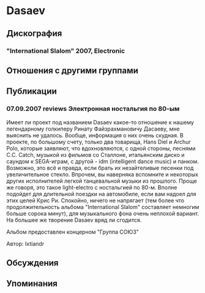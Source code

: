 # Dasaev



## Дискография

### "International Slalom" 2007, Electronic




## Отношения с другими группами


## Публикации

### 07.09.2007 reviews Электронная ностальгия по 80-ым

<P>Имеет ли проект под названием Dasaev какое-то отношение к нашему легендарному голкиперу Ринату Файзрахмановичу Дасаеву, мне выяснить не удалось. Вообще, информация о них очень скудная. В проекте, по большому счету, только&nbsp;два товарища, Hans Diel и Archur Polo, которые заявляют, что вдохновляются, с одной стороны,&nbsp;песнями C.C. Catch, музыкой из фильмов со Сталлоне, итальянским&nbsp;диско и саундом к SEGA-играм, с другой - idm (intelligent dance music) и панком. Возможно, это всё и правда, если брать их незайтеливые песенки под увеличительное стекло. Впрочем, вы наверняка вспомните и некоторых других исполнителей легкой танцевальной музыки из прошлого. Проще же говоря, это такое light-electro с ностальгией по 80-м. Вполне подойдет для длительной поездки на автомобиле, если вам надоел для этих целей Крис Ри. Спокойно, ничего не напрягает (тем более что продолжительность альбома "International Slalom" составляет немногим больше сорока минут), для музыкального фона очень неплохой вариант. На большее же творение Dasaev вряд ли сгодится.</P>
<P>Альбом предоставлен концерном "Группа СОЮЗ"</P>
Автор: Ixtiandr


## Обсуждения


## Упоминания


